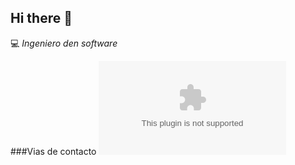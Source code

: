 ## Hi there 👋

:computer: *Ingeniero den software*


###Vias de contacto  ![Website][yuatzin]

[yuatzin]: yuatzin.com